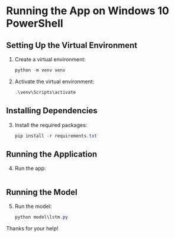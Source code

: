 
# Running the App on Windows 10 PowerShell

## Setting Up the Virtual Environment
1. Create a virtual environment:
    ```powershell
    python -m venv venv
    ```
2. Activate the virtual environment:
    ```powershell
    .\venv\Scripts\activate
    ```

## Installing Dependencies
3. Install the required packages:
    ```powershell
    pip install -r requirements.txt
    ```

## Running the Application
4. Run the app:
    ```powershell
    
    ```

## Running the Model
5. Run the model:
    ```powershell
    python model\lstm.py
    ```

Thanks for your help!
